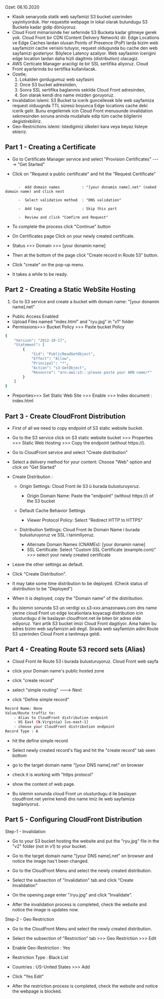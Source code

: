 Ozet: 06.10.2020

- Klasik senaryoda statik web sayfamizi S3 bucket uzerinden yayinliyorduk. Her requestte webpage in lokal olarak bulundugu S3 Bucketa kadar gidip dönüyoruz. 
- Cloud Front mimarisinde her seferinde S3 Bucketa kadar gitmeye gerek yok. Cloud Front bir CDN (Content Delivery Network) dir. Edge Locations ve Edge Caches lardan olusan Points of Presence (PoP) larda bizim web sayfamizin cache verisini tutuyor, request oldugunda bu cache den web sayfamizi gosteriyor. Böylece Latency azaliyor. Web sayfasinin icerigini edge location lardan daha hizli dagitmis (distribution) olacagiz. 
- AWS Certicate Manager araciligi ile bir SSL sertifika aliyoruz. Cloud Front ayarlarinda bu sertifika kullanilacak.
- Ozetle;
    1. Lokalden gordugumuz web sayfasini
    2. Once S3 bucket adresinden, 
    3. Sonra SSL sertifika baglanmis sekilde Cloud Front adresinden,
    4. Son olarak kendi dns name imizden goruyoruz.
- Invalidation islemi: S3 Bucket ta icerik guncellesek bile web sayfamiza request olduugnda TTL süresü boyunca Edge locations cache deki icerik gelir. Bunu engellemek icin Cloud Front menusunde invalidation sekmesinden soruna aninda mudahale edip tüm cache bilgilerini degistirebiliriz.
- Geo-Restrictions islemi: Istedigimiz ülkeleri kara veya beyaz listeye ekleriz.



## Part 1 - Creating a Certificate 

- Go to Certificate Manager service and select "Provision Certificates" ----> "Get Started"

- Click on "Request a public certificate" and hit the "Request Certificate"

```

      -  Add domain names          : "[your donamin name].net" (naked domain name) and click next

      -  Select validation method  : "DNS validation"
  
      -  Add tags                  : Skip this part
  
      -  Review and click "Comfirm and Request"
```

-  To complete the  process click "Continue" button

-  On Certificates page Click on your newly created certificate.

-  Status >>> Domain >>> [your donamin name] 

-  Then at the bottom of the page click "Create record in Route 53" button.

-  Click "create" on the pop-up menu.

-  It takes a while to be ready.  

## Part 2 - Creating a Static WebSite Hosting 

1. Go to S3 service and create a bucket with domain name: "[your donamin name].net"
  - Public Access Enabled
  - Upload Files named "index.html" and "ryu.jpg" in "v1" folder
  - Permissions>>> Bucket Policy >>> Paste bucket Policy
```bash
{
    "Version": "2012-10-17",
    "Statement": [
        {
            "Sid": "PublicReadGetObject",
            "Effect": "Allow",
            "Principal": "*",
            "Action": "s3:GetObject",
            "Resource": "arn:aws:s3:::please paste your ARN name/*"
        }
    ]
}
```
  - Preporties>>> Set Static Web Site >>> Enable >>> Index document : index.html 
 
 ## Part 3 - Create CloudFront Distribution 

- First of all we need to copy endpoint of S3 static website bucket.

- Go to the S3 service click on S3 static website bucket >>> Properties >>> Static Web Hosting >>> Copy the endpoint (without https://).

- Go to CloudFront service and select "Create distribution"

- Select a delivery method for your content: Choose "Web" option and click on "Get Started"
- Create Distribution : 
  
  - Origin Settings: Cloud Front ile S3 ü burada bulusturuyoruz.
      - Origin Domain Name: Paste the "endpoint" (without https://) of the S3 bucket
  
  - Default Cache Behavior Settings
      - Viewer Protocol Policy: Select "Redirect HTTP to HTTPS"
 
  - Distribution Settings: Cloud Front ile Domain Name i burada bulusturuyoruz ve SSL i tanimliyoruz.
      - Alternate Domain Names (CNAMEs): [your donamin name]
      - SSL Certificate: Select "Custom SSL Certificate (example.com)" >>> select your newly created certificate
     
- Leave the other settings as default.

- Click "Create Distribution".

- It may take some time distribution to be deployed. (Check status of distribution to be "Deployed")

- When it is deployed, copy the "Domain name" of the distribution. 
- Bu islemin sonunda S3 un verdigi xx.s3-xxx.amazonaws.com dns name yerine cloud Front un edge locationlara koyacagi distribution icin olusturdugu d ile baslayan cloudfront.net ile biten bir adres elde ediyoruz. Yani artik S3 bucket imizi Cloud Front dagitiyor. Ama halen bu adres bizim web sayfamizin adi degil. Sirada web sayfamizin adini Route 53 uzerinden Cloud Front a tanitmaya geldi.

## Part 4 - Creating Route 53 record sets (Alias)
- Cloud Front ile Route 53 i burada bulusturuyoruz. Cloud Front web sayfa

- click your Domain name's public hosted zone

- click "create record"

- select "simple routing" ---> Next

- click "Define simple record"

```bash
Record Name: None
Value/Route traffic to: 
    - Alias to CloudFront distribution endpoint
    - US East (N.Virginia) [us-east-1]
    - choose your CloudFront distribution endpoint
Record Type : A
```
- hit the define simple record

- Select newly created record's flag and hit the "create record" 
tab seen bottom

- go to the target domain name "[your DNS name].net" on browser

- check it is working with "https protocol"

- show the content of web page.
- Bu islemin sonunda cloud Front un olusturdugu d ile baslayan cloudfront.net yerine kendi dns name imiz ile web sayfamiza baglaniyoruz.


## Part 5 - Configuring CloudFront Distribution

Step-1 - Invalidation

 - Go to your S3 bucket hosting the website and put the "ryu.jpg" file in the "v2" folder (not in v1) to your bucket. 

 - Go to the target domain name "[your DNS name].net" on browser and notice the image has't been changed.
 
 - Go to the CloudFront Menu and select the newly created distribution.
 
 - Select the subsection of "Invalidation" tab and click "Create Invalidation"
 
 - On the opening page enter "/ryu.jpg" and click "Invalidate". 
 
 - After the invalidation process is completed, check the website and notice the image is updates now.
 
Step-2 - Geo Restriction

 - Go to the CloudFront Menu and select the newly created distribution.
  
 - Select the subsection of "Restriction" tab >>> Geo Restriction >>> Edit
 
 - Enable Geo-Restriction : Yes
 
 - Restriction Type : Black List
 
 - Countries : US-United States >>> Add
 
 - Click "Yes Edit"

 - After the restriction process is completed, check the website and notice the webpage is blocked.
